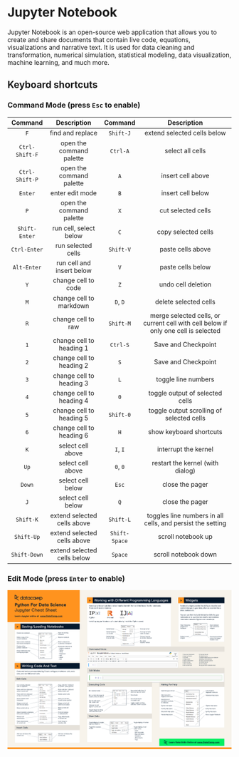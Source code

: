 # Jupyter Notebook

Jupyter Notebook is an open-source web application that allows you to create and share documents that contain live code, equations, visualizations and narrative text. It is used for data cleaning and transformation, numerical simulation, statistical modeling, data visualization, machine learning, and much more.

## Keyboard shortcuts

### Command Mode (press `Esc` to enable)

|Command|Description|Command|Description|
|:-:|:-:|:-:|:-:|
|`F`|find and replace|`Shift-J`|extend selected cells below|
|`Ctrl-Shift-F`|open the command palette|`Ctrl-A`|select all cells|
|`Ctrl-Shift-P`|open the command palette|`A`|insert cell above|
|`Enter`|enter edit mode|`B`|insert cell below|
|`P`|open the command palette|`X`|cut selected cells|
|`Shift-Enter`|run cell, select below|`C`|copy selected cells|
|`Ctrl-Enter`|run selected cells|`Shift-V`|paste cells above|
|`Alt-Enter`|run cell and insert below|`V`|paste cells below|
|`Y`|change cell to code|`Z`|undo cell deletion|
|`M`|change cell to markdown|`D`, `D`|delete selected cells|
|`R`|change cell to raw|`Shift-M`|merge selected cells, or current cell with cell below if only one cell is selected|
|`1`|change cell to heading 1|`Ctrl-S`|Save and Checkpoint|
|`2`|change cell to heading 2|`S`|Save and Checkpoint|
|`3`|change cell to heading 3|`L`|toggle line numbers|
|`4`|change cell to heading 4|`0`|toggle output of selected cells|
|`5`|change cell to heading 5|`Shift-0`|toggle output scrolling of selected cells|
|`6`|change cell to heading 6|`H`|show keyboard shortcuts|
|`K`|select cell above|`I`, `I`|interrupt the kernel|
|`Up`|select cell above|`0`, `0`|restart the kernel (with dialog)|
|`Down`|select cell below|`Esc`|close the pager|
|`J`|select cell below|`Q`|close the pager|
|`Shift-K`|extend selected cells above|`Shift-L`|toggles line numbers in all cells, and persist the setting|
|`Shift-Up`|extend selected cells above|`Shift-Space`|scroll notebook up|
|`Shift-Down`|extend selected cells below|`Space`|scroll notebook down|

### Edit Mode (press `Enter` to enable)

![Jupyter](Jupyter.png)
